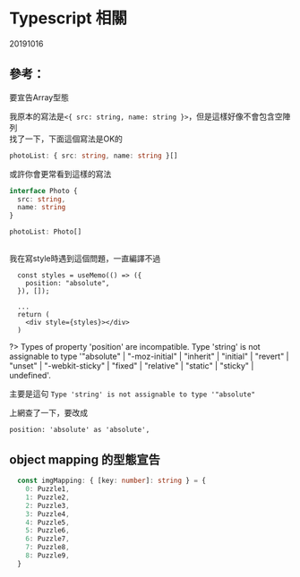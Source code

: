 # Typescript 相關

20191016

參考：    
---


要宣告Array型態

我原本的寫法是`<{ src: string, name: string }>`，但是這樣好像不會包含空陣列     
找了一下，下面這個寫法是OK的

```ts
photoList: { src: string, name: string }[]
```

或許你會更常看到這樣的寫法
```ts
interface Photo {
  src: string, 
  name: string
}

photoList: Photo[]
```


##

我在寫style時遇到這個問題，一直編譯不過
```
  const styles = useMemo(() => ({
    position: "absolute",
  }), []);

  ...
  return (
    <div style={styles}></div>
  )
```

?> Types of property 'position' are incompatible.
    Type 'string' is not assignable to type '"absolute" | "-moz-initial" | "inherit" | "initial" | "revert" | "unset" | "-webkit-sticky" | "fixed" | "relative" | "static" | "sticky" | undefined'.

主要是這句 `Type 'string' is not assignable to type '"absolute"`    

上網查了一下，要改成
```
position: 'absolute' as 'absolute',
```


## object mapping 的型態宣告    

```ts
  const imgMapping: { [key: number]: string } = {
    0: Puzzle1,
    1: Puzzle2,
    2: Puzzle3,
    3: Puzzle4,
    4: Puzzle5,
    5: Puzzle6,
    6: Puzzle7,
    7: Puzzle8,
    8: Puzzle9,
  }
```
